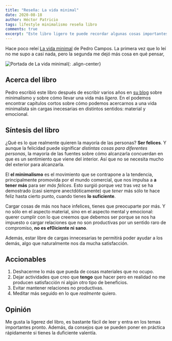 ```yaml
---
title: "Reseña: La vida minimal"
date: 2020-08-18
author: Héctor Patricio
tags: lifestyle minimalismo reseña libro
comments: true
excerpt: "Este libro ligero te puede recordar algunas cosas importantes de la vida y te da algunos consejos prácticos sobre cómo lograrlo."
---
```


Hace poco releí [La vida minimal](https://www.amazon.com.mx/vida-minimal-Pedro-Campos/dp/6073167326) de Pedro Campos. La primera vez que lo leí no me supo a casi nada, pero la segunda me dejó más cosa en qué pensar,

![Portada de La vida minimal](https://lavidaminimal.files.wordpress.com/2019/11/libro-la-vida-minimal-pedro-campos.jpg?w=2240&h=1260&crop=1){: .align-center}


## Acerca del libro

Pedro escribió este libro después de escribir varios años en [su blog](https://lavidaminimal.com/) sobre minimalismo y sobre cómo llevar una vida más _ligera_. En el podemos encontrar capítulos cortos sobre cómo podemos acercarnos a una vida minimalista sin cargas inecesarias en distintos sentidos: material y emocional.

## Síntesis del libro

¿Qué es lo que realmente quieren la mayoría de las personas? **Ser felices**. Y aunque la felicidad puede significar _distintas cosas para diferentes personas_, la mayoría de las fuentes sobre cómo alcanzarla concuerdan en que es un sentimiento que viene del interior. Así que no se necesita mucho del exterior para alcanzarla.

El **el minimalismo** es el movimiento que se contrapone a la tendencia, principalmente promovida por el mundo comercial, que nos impulsa a **a tener más** para ser _más felices_. Esto surgió porque vez tras vez se ha demostrado (casi siempre anectdóticamente) que _tener_ más sólo te hace feliz hasta cierto punto, cuando tienes **lo suficiente**.

Cargar cosas de más   nos hace infelices, tienes que preocuparte por más. Y no sólo en el aspecto material, sino en el aspecto mental y emocional: querer cumplir con lo que creemos que debemos ser porque se nos ha impuesto o cargar relaciones que no son productivas por un sentido raro de compromiso, **no es ef0iciente ni sano**.

Además, estar libre de cargas innecesarias te permitirá poder ayudar a los demás, algo que naturalmente nos da mucha satisfacción.


## Accionables

1. Deshacerme lo más que pueda de cosas materiales que no ocupo.
2. Dejar actividades que creo que **tengo** que hacer pero en realidad no me producen satisfacción ni algún otro tipo de beneficios.
3. Evitar mantener relaciones no productivas.
4. Meditar más seguido en lo que _realmente_ quiero.

## Opinión

Me gusta la ligerez del libro, es bastante fácil de leer y entra en los temas importantes pronto. Además, da consejos que se pueden poner en práctica rápidamente si tienes la duficiente valentía.